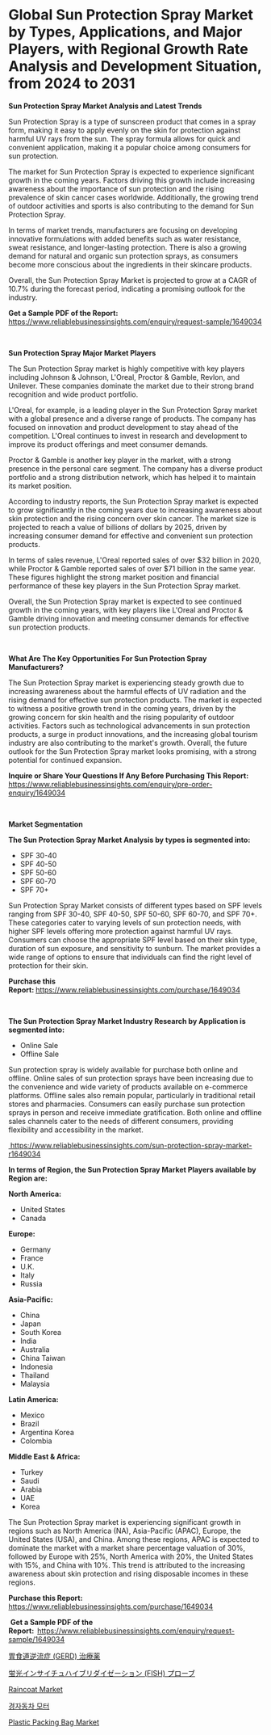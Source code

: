 <p><h1>Global Sun Protection Spray Market by Types, Applications, and Major Players, with Regional Growth Rate Analysis and Development Situation, from 2024 to 2031</h1></p><p><strong>Sun Protection Spray Market Analysis and Latest Trends</strong></p>
<p><p>Sun Protection Spray is a type of sunscreen product that comes in a spray form, making it easy to apply evenly on the skin for protection against harmful UV rays from the sun. The spray formula allows for quick and convenient application, making it a popular choice among consumers for sun protection.</p><p>The market for Sun Protection Spray is expected to experience significant growth in the coming years. Factors driving this growth include increasing awareness about the importance of sun protection and the rising prevalence of skin cancer cases worldwide. Additionally, the growing trend of outdoor activities and sports is also contributing to the demand for Sun Protection Spray.</p><p>In terms of market trends, manufacturers are focusing on developing innovative formulations with added benefits such as water resistance, sweat resistance, and longer-lasting protection. There is also a growing demand for natural and organic sun protection sprays, as consumers become more conscious about the ingredients in their skincare products.</p><p>Overall, the Sun Protection Spray Market is projected to grow at a CAGR of 10.7% during the forecast period, indicating a promising outlook for the industry.</p></p>
<p><strong>Get a Sample PDF of the Report:&nbsp;</strong> <a href="https://www.reliablebusinessinsights.com/enquiry/request-sample/1649034">https://www.reliablebusinessinsights.com/enquiry/request-sample/1649034</a></p>
<p>&nbsp;</p>
<p><strong>Sun Protection Spray Major Market Players</strong></p>
<p><p>The Sun Protection Spray market is highly competitive with key players including Johnson & Johnson, L'Oreal, Proctor & Gamble, Revlon, and Unilever. These companies dominate the market due to their strong brand recognition and wide product portfolio. </p><p>L'Oreal, for example, is a leading player in the Sun Protection Spray market with a global presence and a diverse range of products. The company has focused on innovation and product development to stay ahead of the competition. L'Oreal continues to invest in research and development to improve its product offerings and meet consumer demands.</p><p>Proctor & Gamble is another key player in the market, with a strong presence in the personal care segment. The company has a diverse product portfolio and a strong distribution network, which has helped it to maintain its market position.</p><p>According to industry reports, the Sun Protection Spray market is expected to grow significantly in the coming years due to increasing awareness about skin protection and the rising concern over skin cancer. The market size is projected to reach a value of billions of dollars by 2025, driven by increasing consumer demand for effective and convenient sun protection products.</p><p>In terms of sales revenue, L'Oreal reported sales of over $32 billion in 2020, while Proctor & Gamble reported sales of over $71 billion in the same year. These figures highlight the strong market position and financial performance of these key players in the Sun Protection Spray market.</p><p>Overall, the Sun Protection Spray market is expected to see continued growth in the coming years, with key players like L'Oreal and Proctor & Gamble driving innovation and meeting consumer demands for effective sun protection products.</p></p>
<p>&nbsp;</p>
<p><strong>What Are The Key Opportunities For Sun Protection Spray Manufacturers?</strong></p>
<p><p>The Sun Protection Spray market is experiencing steady growth due to increasing awareness about the harmful effects of UV radiation and the rising demand for effective sun protection products. The market is expected to witness a positive growth trend in the coming years, driven by the growing concern for skin health and the rising popularity of outdoor activities. Factors such as technological advancements in sun protection products, a surge in product innovations, and the increasing global tourism industry are also contributing to the market's growth. Overall, the future outlook for the Sun Protection Spray market looks promising, with a strong potential for continued expansion.</p></p>
<p><strong>Inquire or Share Your Questions If Any Before Purchasing This Report:</strong> <a href="https://www.reliablebusinessinsights.com/enquiry/pre-order-enquiry/1649034">https://www.reliablebusinessinsights.com/enquiry/pre-order-enquiry/1649034</a></p>
<p>&nbsp;</p>
<p><strong>Market Segmentation</strong></p>
<p><strong>The Sun Protection Spray Market Analysis by types is segmented into:</strong></p>
<p><ul><li>SPF 30-40</li><li>SPF 40-50</li><li>SPF 50-60</li><li>SPF 60-70</li><li>SPF 70+</li></ul></p>
<p><p>Sun Protection Spray Market consists of different types based on SPF levels ranging from SPF 30-40, SPF 40-50, SPF 50-60, SPF 60-70, and SPF 70+. These categories cater to varying levels of sun protection needs, with higher SPF levels offering more protection against harmful UV rays. Consumers can choose the appropriate SPF level based on their skin type, duration of sun exposure, and sensitivity to sunburn. The market provides a wide range of options to ensure that individuals can find the right level of protection for their skin.</p></p>
<p><strong>Purchase this Report:&nbsp;</strong><a href="https://www.reliablebusinessinsights.com/purchase/1649034">https://www.reliablebusinessinsights.com/purchase/1649034</a></p>
<p>&nbsp;</p>
<p><strong>The Sun Protection Spray Market Industry Research by Application is segmented into:</strong></p>
<p><ul><li>Online Sale</li><li>Offline Sale</li></ul></p>
<p><p>Sun protection spray is widely available for purchase both online and offline. Online sales of sun protection sprays have been increasing due to the convenience and wide variety of products available on e-commerce platforms. Offline sales also remain popular, particularly in traditional retail stores and pharmacies. Consumers can easily purchase sun protection sprays in person and receive immediate gratification. Both online and offline sales channels cater to the needs of different consumers, providing flexibility and accessibility in the market.</p></p>
<p><a href="https://www.reliablebusinessinsights.com/sun-protection-spray-market-r1649034">&nbsp;https://www.reliablebusinessinsights.com/sun-protection-spray-market-r1649034</a></p>
<p><strong>In terms of Region, the Sun Protection Spray Market Players available by Region are:</strong></p>
<p>
    <p> <strong> North America: </strong>
        <ul>
            <li>United States</li>
            <li>Canada</li>
        </ul>
        </p> 
    <p> <strong> Europe: </strong>
        <ul>
            <li>Germany</li>
            <li>France</li>
            <li>U.K.</li>
            <li>Italy</li>
            <li>Russia</li>
        </ul>
        </p> 
    <p> <strong> Asia-Pacific: </strong>
        <ul>
            <li>China</li>
            <li>Japan</li>
            <li>South Korea</li>
            <li>India</li>
            <li>Australia</li>
            <li>China Taiwan</li>
            <li>Indonesia</li>
            <li>Thailand</li>
            <li>Malaysia</li>
        </ul>
        </p> 
    <p> <strong> Latin America: </strong>
        <ul>
            <li>Mexico</li>
            <li>Brazil</li>
            <li>Argentina Korea</li>
            <li>Colombia</li>
        </ul>
        </p> 
    <p> <strong> Middle East & Africa: </strong>
        <ul>
            <li>Turkey</li>
            <li>Saudi</li>
            <li>Arabia</li>
            <li>UAE</li>
            <li>Korea</li>
        </ul>
    </p>
    </p>
<p><p>The Sun Protection Spray market is experiencing significant growth in regions such as North America (NA), Asia-Pacific (APAC), Europe, the United States (USA), and China. Among these regions, APAC is expected to dominate the market with a market share percentage valuation of 30%, followed by Europe with 25%, North America with 20%, the United States with 15%, and China with 10%. This trend is attributed to the increasing awareness about skin protection and rising disposable incomes in these regions.</p></p>
<p><strong>Purchase this Report: </strong><a href="https://www.reliablebusinessinsights.com/purchase/1649034">https://www.reliablebusinessinsights.com/purchase/1649034</a></p>
<p>&nbsp;<strong>Get a Sample PDF of the Report:&nbsp;&nbsp;</strong><a href="https://www.reliablebusinessinsights.com/enquiry/request-sample/1649034">https://www.reliablebusinessinsights.com/enquiry/request-sample/1649034</a></p>
<p><strong></strong></p>
<p><p><a href="https://github.com/ddwcuskozol07187/Market-Research-Report-List-2/blob/main/6831650140800.md">胃食道逆流症 (GERD) 治療薬</a></p><p><a href="https://github.com/xtkhtofdt934839/Market-Research-Report-List-2/blob/main/6114359140799.md">蛍光インサイチュハイブリダイゼーション (FISH) プローブ</a></p><p><a href="https://github.com/brentleyjimmiealvaradoz4l1rea/Market-Research-Report-List-3/blob/main/raincoat-market.md">Raincoat Market</a></p><p><a href="https://github.com/berlianaparadilla48/Market-Research-Report-List-1/blob/main/8316920148674.md">경자동차 모터</a></p><p><a href="https://github.com/khayangel/Market-Research-Report-List-3/blob/main/plastic-packing-bag-market.md">Plastic Packing Bag Market</a></p></p>